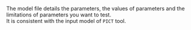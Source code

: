 The model file details the parameters, the values of parameters and the limitations of parameters you want to test.<br> 
It is  consistent with the input model of `PICT` tool.
